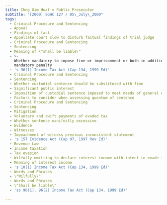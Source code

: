```yaml
---
title: Chng Gim Huat v Public Prosecutor
subtitle: "[2000] SGHC 127 / 05\_July\_2000"
tags:
  - Criminal Procedure and Sentencing
  - Appeal
  - Findings of fact
  - Appellate court slow to disturb factual findings of trial judge
  - Criminal Procedure and Sentencing
  - Sentencing
  - Meaning of \"shall be liable\"
  - >-
    Whether mandatory to impose fine or imprisonment or both in addition to
    mandatory penalty
  - 's 96(1) Income Tax Act (Cap 134, 1999 Ed)'
  - Criminal Procedure and Sentencing
  - Sentencing
  - Whether custodial sentence should be substituted with fine
  - Significant public interest
  - Imposition of custodial sentence imposed to meet needs of general deterrence
  - Factors to consider when assessing quantum of sentence
  - Criminal Procedure and Sentencing
  - Sentencing
  - Mitigation
  - Voluntary and swift payments of evaded tax
  - Whether sentence manifestly excessive
  - Evidence
  - Witnesses
  - Impeachment of witness previous inconsistent statement
  - 's 157 Evidence Act (Cap 97, 1997 Rev Ed)'
  - Revenue Law
  - Income taxation
  - Tax evasion
  - Wilfully omitting to declare interest income with intent to evade tax
  - Meaning of interest income
  - 's 10(1) Income Tax Act (Cap 134, 1999 Ed)'
  - Words and Phrases
  - \"Wilfully\"
  - Words and Phrases
  - \"Shall be liable\"
  - 'ss 96(1), 96(2) Income Tax Act (Cap 134, 1999 Ed)'

---
```


